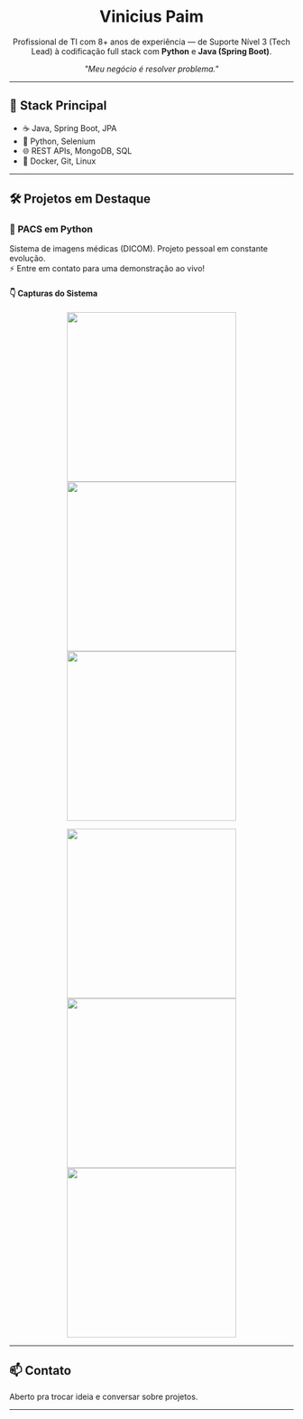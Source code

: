<h1 align="center">Vinicius Paim</h1>
<p align="center">
  Profissional de TI com 8+ anos de experiência — de Suporte Nível 3 (Tech Lead) à codificação full stack com <strong>Python</strong> e <strong>Java (Spring Boot)</strong>.
</p>

<p align="center"><em>"Meu negócio é resolver problema."</em></p>

---

## 🚀 Stack Principal

- ☕ Java, Spring Boot, JPA
- 🐍 Python, Selenium
- 🌐 REST APIs, MongoDB, SQL
- 🐳 Docker, Git, Linux

---

## 🛠️ Projetos em Destaque

### 🔬 PACS em Python

Sistema de imagens médicas (DICOM). Projeto pessoal em constante evolução.  
⚡ Entre em contato para uma demonstração ao vivo!

#### 👇 Capturas do Sistema

<p align="center">
  <img width="300" src="https://github.com/user-attachments/assets/e4a3b9e5-b417-4230-8eab-f9a69e53ddf0" />
  <img width="300" src="https://github.com/user-attachments/assets/46a91448-6c33-4b03-823b-8b940d935078" />
  <img width="300" src="https://github.com/user-attachments/assets/1d2e195c-b197-4936-b5ac-91f9a4db5aab" />
</p>
<p align="center">
  <img width="300" src="https://github.com/user-attachments/assets/6dc10e0f-98af-4216-87f2-9f021804e3b1" />
  <img width="300" src="https://github.com/user-attachments/assets/24cb4c08-8f46-4ade-babc-69e3c3762fc9" />
  <img width="300" src="https://github.com/user-attachments/assets/95c1c4d9-c3e6-40bc-a7c2-f3e61918e259" />
</p>

---

## 📫 Contato

Aberto pra trocar ideia e conversar sobre projetos.  

---
